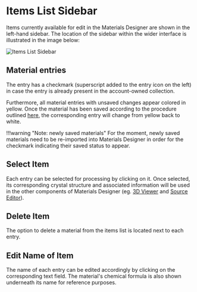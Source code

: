 # Items List Sidebar

Items currently available for edit in the Materials Designer are shown in the left-hand sidebar. The location of the sidebar within the wider interface is illustrated in the image below:

![Items List Sidebar](../images/materials-designer/sidebar-list-items.png "Items List Sidebar")

## Material entries

The entry has a checkmark <i class="zmdi zmdi-check zmdi-hc-border"></i> (superscript added to the entry icon on the left) in case the entry is already present in the account-owned collection.

Furthermore, all material entries with unsaved changes appear colored in yellow. Once the material has been saved according to the procedure outlined [here](header-menu/input-output/save.md), the corresponding entry will change from yellow back to white.

!!!warning "Note: newly saved materials"
    For the moment, newly saved materials need to be re-imported into Materials Designer in order for the checkmark indicating their saved status to appear.

## Select Item

Each entry can be selected for processing by clicking on it. Once selected, its corresponding crystal structure and associated information will be used in the other components of Materials Designer (eg. [3D Viewer](../materials-designer/3d-editor.md) and [Source Editor](../materials-designer/source-editor.md)).

## Delete Item

The option to delete <i class="zmdi zmdi-delete zmdi-hc-border"></i> a material from the items list is located next to each entry. 

## Edit Name of Item

The name of each entry can be edited accordingly by clicking on the corresponding text field. The material's chemical formula is also shown underneath its name for reference purposes. 
